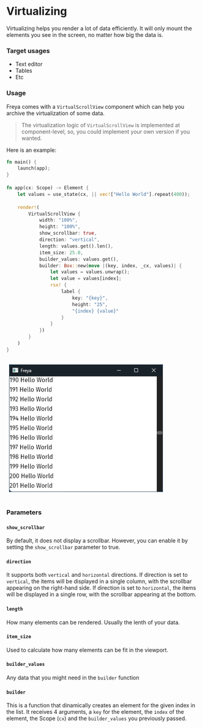 # Virtualizing

Virtualizing helps you render a lot of data efficiently. It will only mount the elements you see in the screen, no matter how big the data is.

### Target usages
- Text editor
- Tables
- Etc

### Usage

Freya comes with a `VirtualScrollView` component which can help you archive the virtualization of some data.

> The virtualization logic of `VirtualScrollView` is implemented at component-level, so, you could implement your own version if you wanted.

Here is an example:
```rust
fn main() {
    launch(app);
}

fn app(cx: Scope) -> Element {
    let values = use_state(cx, || vec!["Hello World"].repeat(400));

    render!(
        VirtualScrollView {
            width: "100%",
            height: "100%",
            show_scrollbar: true,
            direction: "vertical",
            length: values.get().len(),
            item_size: 25.0,
            builder_values: values.get(),
            builder: Box::new(move |(key, index, _cx, values)| {
                let values = values.unwrap();
                let value = values[index];
                rsx! {
                    label {
                        key: "{key}",
                        height: "25",
                        "{index} {value}"
                    }
                }
            })
        }
    )
}
```

<table>
<td style="border:hidden;">

![alt text](virtual_scroll_view.png "Virtual ScrollView")

</td>
</table>

### Parameters
#### `show_scrollbar`
By default, it does not display a scrollbar. However, you can enable it by setting the `show_scrollbar` parameter to true.

#### `direction`
It supports both `vertical` and `horizontal` directions. If direction is set to `vertical`, the items will be displayed in a single column, with the scrollbar appearing on the right-hand side. If direction is set to `horizontal`, the items will be displayed in a single row, with the scrollbar appearing at the bottom.

#### `length`
How many elements can be rendered. Usually the lenth of your data.

####  `item_size`
Used to calculate how many elements can be fit in the viewport. 

#### `builder_values`
Any data that you might need in the `builder` function

#### `builder`
This is a function that dinamically creates an element for the given index in the list. It receives 4 arguments, a `key` for the element, the `index` of the element, the Scope (`cx`) and the `builder_values` you previously passed.